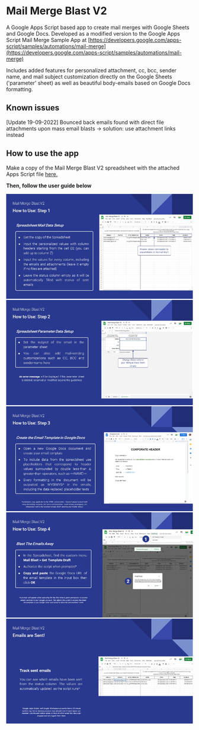 # Mail Merge Blast V2

A Google Apps Script based app to create mail merges with Google Sheets and Google Docs. Developed as a modified version to the Google Apps Script Mail Merge Sample App at 
[https://developers.google.com/apps-script/samples/automations/mail-merge](https://developers.google.com/apps-script/samples/automations/mail-merge)

Includes added features for personalized attachment, cc, bcc, sender name, and mail subject customization 
directly on the Google Sheets ('parameter' sheet) as well as beautiful body-emails based on Google Docs formatting.

## Known issues

[Update 19-09-2022]
Bounced back emails found with direct file attachments upon mass email blasts &#8594; solution: use attachment links instead

## How to use the app

Make a copy of the Mail Merge Blast V2 spreadsheet with the attached Apps Script file [here.](https://docs.google.com/spreadsheets/u/3/d/1-ia3zmP5qjtN8YTGbT7ilKQYPlW1qloO4ShR3PahiHg/copy)

**Then, follow the user guide below**

![Slide4](https://github.com/ardhiarsala/Mail-Merge-Blast-V2/blob/main/Slide4.JPG)
![Slide5](https://github.com/ardhiarsala/Mail-Merge-Blast-V2/blob/main/Slide5.JPG)
![Slide6](https://github.com/ardhiarsala/Mail-Merge-Blast-V2/blob/main/Slide6.JPG)
![Slide7](https://github.com/ardhiarsala/Mail-Merge-Blast-V2/blob/main/Slide7.JPG)
![Slide8](https://github.com/ardhiarsala/Mail-Merge-Blast-V2/blob/main/Slide9.JPG)






